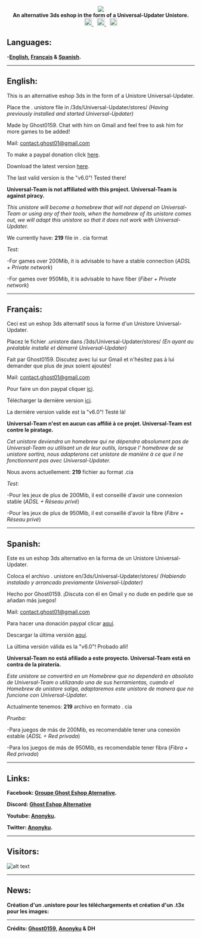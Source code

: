 <p align="center">
	<a href="https://github.com/Ghost0159"><img src="https://github.com/Ghost0159/Ghost-Eshop-Alternative-3ds/blob/master/Ghost%20Eshop%20Alternative/Ghost%20Eshop.png"></a><br>
	<b>An alternative 3ds eshop in the form of a Universal-Updater Unistore.</b><br>
	<a href="https://discord.gg/FPDUSaA" style="padding-left: 5px; padding-right: 5px;">
		<img src="https://img.shields.io/badge/Discord-Server-blue.svg" height="20">
	</a>
	<a href="https://www.youtube.com/AnonyCub5" style="padding-left: 5px; padding-right: 5px;">
		<img src="https://img.shields.io/badge/YouTube-Chainne-red.svg" height="20">
	</a>
	<a href="https://www.facebook.com/groups/293898438606830" style="padding-left: 5px; padding-right: 5px;">
		<img src="https://img.shields.io/badge/FaceBook-Groupe-blue.svg" height="20">
	</a>
</p>

## Languages:
**-[English](https://github.com/Ghost0159/Ghost-Eshop-Alternative-3ds#english), [Français](https://github.com/Ghost0159/Ghost-Eshop-Alternative-3ds#fran%C3%A7ais) & [Spanish](https://github.com/Ghost0159/Ghost-Eshop-Alternative-3ds#spanish).**
_____________________________________________________________________________________________________________________

## English:

This is an alternative eshop 3ds in the form of a Unistore Universal-Updater.

Place the . unistore file in /3ds/Universal-Updater/stores/
*(Having previously installed and started Universal-Updater)*

Made by Ghost0159. Chat with him on Gmail and feel free to ask him for more games to be added!

Mail: contact.ghost01@gmail.com

To make a paypal donation click [here](https://www.paypal.com/paypalme/WTCub).

Download the latest version [here](https://github.com/Ghost0159/Ghost-Eshop-Alternative-3ds/releases/tag/v6.0).

The last valid version is the "v6.0"! Tested there!

**Universal-Team is not affiliated with this project. Universal-Team is against piracy.**

*This unistore will become a homebrew that will not depend on Universal-Team or using any of their tools, when the homebrew of its unistore comes out, we will adapt this unistore so that it does not work with Universal-Updater.*

We currently have: **219** file in . cia format

*Test:*

-For games over 200Mib, it is advisable to have a stable connection (*ADSL + Private network*)

-For games over 950Mib, it is advisable to have fiber (*Fiber + Private network*)

_____________________________________________________________________________________________________________________

## Français:

 Ceci est un eshop 3ds alternatif sous la forme d'un Unistore Universal-Updater.

 Placez le fichier .unistore dans /3ds/Universal-Updater/stores/
 *(En ayant au préalable installé et démarré Universal-Updater)*

 Fait par Ghost0159. Discutez avec lui sur Gmail et n'hésitez pas à lui demander que plus de jeux soient ajoutés!

 Mail: contact.ghost01@gmail.com
 
 Pour faire un don paypal cliquer [ici](https://www.paypal.com/paypalme/WTCub).

 Télécharger la dernière version [ici](https://github.com/Ghost0159/Ghost-Eshop-Alternative-3ds/releases/tag/v6.0).

 La derniére version valide est la "v6.0"! Testé là!

 **Universal-Team n'est en aucun cas affilié à ce projet. Universal-Team est contre le piratage.**
 
 *Cet unistore deviendra un homebrew qui ne dépendra absolument pas de Universal-Team ou utilisant un de leur outils, lorsque l' homebrew de se unistore sortira, nous adapterons cet unistore de manière à ce que il ne fonctionnent pas avec Universal-Updater.*
 
 Nous avons actuellement: **219** fichier au format .cia

*Test:*

 -Pour les jeux de plus de 200Mib, il est conseillé d'avoir une connexion stable (*ADSL + Réseau privé*)

 -Pour les jeux de plus de 950Mib, il est conseillé d'avoir la fibre (*Fibre + Réseau privé*)
 
 _____________________________________________________________________________________________________________________

## Spanish:

Este es un eshop 3ds alternativo en la forma de un Unistore Universal-Updater.

 Coloca el archivo . unistore en/3ds/Universal-Updater/stores/
 *(Habiendo instalado y arrancado previamente Universal-Updater)*

 Hecho por Ghost0159. ¡Discuta con él en Gmail y no dude en pedirle que se añadan más juegos!

 Mail: contact.ghost01@gmail.com
 
 Para hacer una donación paypal clicar [aquí](https://www.paypal.com/paypalme/WTCub).

 Descargar la última versión [aquí](https://github.com/Ghost0159/Ghost-Eshop-Alternative-3ds/releases/tag/v6.0).

 La última versión válida es la "v6.0"! Probado allí!

 **Universal-Team no está afiliado a este proyecto. Universal-Team está en contra de la piratería.**
 
 *Este unistore se convertirá en un Homebrew que no dependerá en absoluto de Universal-Team o utilizando una de sus herramientas, cuando el Homebrew de unistore salga, adaptaremos este unistore de manera que no funcione con Universal-Updater.*
 
 Actualmente tenemos: **219** archivo en formato . cia

*Prueba:*

 -Para juegos de más de 200Mib, es recomendable tener una conexión estable (*ADSL + Red privada*)

 -Para los juegos de más de 950Mib, es recomendable tener fibra (*Fibra + Red privada*)

_____________________________________________________________________________________________________________________

## Links:

**Facebook: [Groupe Ghost Eshop Aternative](https://www.facebook.com/groups/293898438606830).**

**Discord: [Ghost Eshop Alternative](https://discord.gg/FPDUSaA)**

**Youtube: [Anonyku](https://www.youtube.com/AnonyCub5).**

**Twitter: [Anonyku](https://twitter.com/AnonyCub5).**

_____________________________________________________________________________________________________________________

## Visitors:

![alt text](https://github.com/Ghost0159/Ghost-Eshop-Alternative-3ds/blob/master/Ghost%20Eshop%20Alternative/Capture.PNG)

_____________________________________________________________________________________________________________________

## News:

**Création d'un .unistore pour les téléchargements et création d'un .t3x pour les images:**

_____________________________________________________________________________________________________________________

**Crédits: [Ghost0159](https://github.com/Ghost0159), [Anonyku](https://github.com/Anonyku) & DH**
